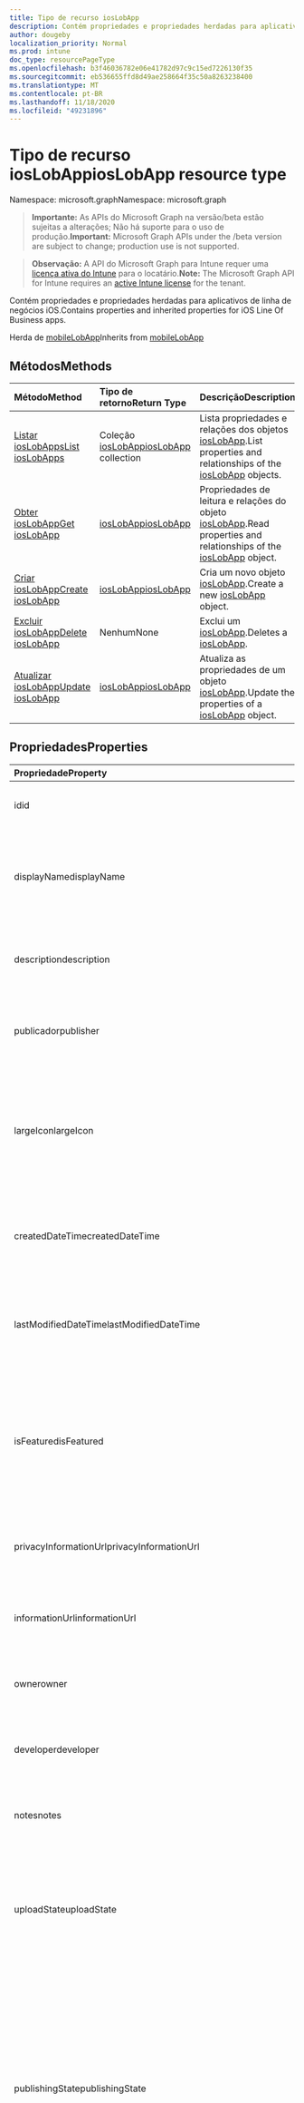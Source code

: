 ```yaml
---
title: Tipo de recurso iosLobApp
description: Contém propriedades e propriedades herdadas para aplicativos de linha de negócios iOS.
author: dougeby
localization_priority: Normal
ms.prod: intune
doc_type: resourcePageType
ms.openlocfilehash: b3f46036782e06e41782d97c9c15ed7226130f35
ms.sourcegitcommit: eb536655ffd8d49ae258664f35c50a8263238400
ms.translationtype: MT
ms.contentlocale: pt-BR
ms.lasthandoff: 11/18/2020
ms.locfileid: "49231896"
---
```

# <a name="ioslobapp-resource-type"></a><span data-ttu-id="8ff0f-103">Tipo de recurso iosLobApp</span><span class="sxs-lookup"><span data-stu-id="8ff0f-103">iosLobApp resource type</span></span>

<span data-ttu-id="8ff0f-104">Namespace: microsoft.graph</span><span class="sxs-lookup"><span data-stu-id="8ff0f-104">Namespace: microsoft.graph</span></span>

> <span data-ttu-id="8ff0f-105">**Importante:** As APIs do Microsoft Graph na versão/beta estão sujeitas a alterações; Não há suporte para o uso de produção.</span><span class="sxs-lookup"><span data-stu-id="8ff0f-105">**Important:** Microsoft Graph APIs under the /beta version are subject to change; production use is not supported.</span></span>

> <span data-ttu-id="8ff0f-106">**Observação:** A API do Microsoft Graph para Intune requer uma [licença ativa do Intune](https://go.microsoft.com/fwlink/?linkid=839381) para o locatário.</span><span class="sxs-lookup"><span data-stu-id="8ff0f-106">**Note:** The Microsoft Graph API for Intune requires an [active Intune license](https://go.microsoft.com/fwlink/?linkid=839381) for the tenant.</span></span>

<span data-ttu-id="8ff0f-107">Contém propriedades e propriedades herdadas para aplicativos de linha de negócios iOS.</span><span class="sxs-lookup"><span data-stu-id="8ff0f-107">Contains properties and inherited properties for iOS Line Of Business apps.</span></span>


<span data-ttu-id="8ff0f-108">Herda de [mobileLobApp](../resources/intune-apps-mobilelobapp.md)</span><span class="sxs-lookup"><span data-stu-id="8ff0f-108">Inherits from [mobileLobApp](../resources/intune-apps-mobilelobapp.md)</span></span>

## <a name="methods"></a><span data-ttu-id="8ff0f-109">Métodos</span><span class="sxs-lookup"><span data-stu-id="8ff0f-109">Methods</span></span>
|<span data-ttu-id="8ff0f-110">Método</span><span class="sxs-lookup"><span data-stu-id="8ff0f-110">Method</span></span>|<span data-ttu-id="8ff0f-111">Tipo de retorno</span><span class="sxs-lookup"><span data-stu-id="8ff0f-111">Return Type</span></span>|<span data-ttu-id="8ff0f-112">Descrição</span><span class="sxs-lookup"><span data-stu-id="8ff0f-112">Description</span></span>|
|:---|:---|:---|
|[<span data-ttu-id="8ff0f-113">Listar iosLobApps</span><span class="sxs-lookup"><span data-stu-id="8ff0f-113">List iosLobApps</span></span>](../api/intune-apps-ioslobapp-list.md)|<span data-ttu-id="8ff0f-114">Coleção [iosLobApp](../resources/intune-apps-ioslobapp.md)</span><span class="sxs-lookup"><span data-stu-id="8ff0f-114">[iosLobApp](../resources/intune-apps-ioslobapp.md) collection</span></span>|<span data-ttu-id="8ff0f-115">Lista propriedades e relações dos objetos [iosLobApp](../resources/intune-apps-ioslobapp.md).</span><span class="sxs-lookup"><span data-stu-id="8ff0f-115">List properties and relationships of the [iosLobApp](../resources/intune-apps-ioslobapp.md) objects.</span></span>|
|[<span data-ttu-id="8ff0f-116">Obter iosLobApp</span><span class="sxs-lookup"><span data-stu-id="8ff0f-116">Get iosLobApp</span></span>](../api/intune-apps-ioslobapp-get.md)|[<span data-ttu-id="8ff0f-117">iosLobApp</span><span class="sxs-lookup"><span data-stu-id="8ff0f-117">iosLobApp</span></span>](../resources/intune-apps-ioslobapp.md)|<span data-ttu-id="8ff0f-118">Propriedades de leitura e relações do objeto [iosLobApp](../resources/intune-apps-ioslobapp.md).</span><span class="sxs-lookup"><span data-stu-id="8ff0f-118">Read properties and relationships of the [iosLobApp](../resources/intune-apps-ioslobapp.md) object.</span></span>|
|[<span data-ttu-id="8ff0f-119">Criar iosLobApp</span><span class="sxs-lookup"><span data-stu-id="8ff0f-119">Create iosLobApp</span></span>](../api/intune-apps-ioslobapp-create.md)|[<span data-ttu-id="8ff0f-120">iosLobApp</span><span class="sxs-lookup"><span data-stu-id="8ff0f-120">iosLobApp</span></span>](../resources/intune-apps-ioslobapp.md)|<span data-ttu-id="8ff0f-121">Cria um novo objeto [iosLobApp](../resources/intune-apps-ioslobapp.md).</span><span class="sxs-lookup"><span data-stu-id="8ff0f-121">Create a new [iosLobApp](../resources/intune-apps-ioslobapp.md) object.</span></span>|
|[<span data-ttu-id="8ff0f-122">Excluir iosLobApp</span><span class="sxs-lookup"><span data-stu-id="8ff0f-122">Delete iosLobApp</span></span>](../api/intune-apps-ioslobapp-delete.md)|<span data-ttu-id="8ff0f-123">Nenhum</span><span class="sxs-lookup"><span data-stu-id="8ff0f-123">None</span></span>|<span data-ttu-id="8ff0f-124">Exclui um [iosLobApp](../resources/intune-apps-ioslobapp.md).</span><span class="sxs-lookup"><span data-stu-id="8ff0f-124">Deletes a [iosLobApp](../resources/intune-apps-ioslobapp.md).</span></span>|
|[<span data-ttu-id="8ff0f-125">Atualizar iosLobApp</span><span class="sxs-lookup"><span data-stu-id="8ff0f-125">Update iosLobApp</span></span>](../api/intune-apps-ioslobapp-update.md)|[<span data-ttu-id="8ff0f-126">iosLobApp</span><span class="sxs-lookup"><span data-stu-id="8ff0f-126">iosLobApp</span></span>](../resources/intune-apps-ioslobapp.md)|<span data-ttu-id="8ff0f-127">Atualiza as propriedades de um objeto [iosLobApp](../resources/intune-apps-ioslobapp.md).</span><span class="sxs-lookup"><span data-stu-id="8ff0f-127">Update the properties of a [iosLobApp](../resources/intune-apps-ioslobapp.md) object.</span></span>|

## <a name="properties"></a><span data-ttu-id="8ff0f-128">Propriedades</span><span class="sxs-lookup"><span data-stu-id="8ff0f-128">Properties</span></span>
|<span data-ttu-id="8ff0f-129">Propriedade</span><span class="sxs-lookup"><span data-stu-id="8ff0f-129">Property</span></span>|<span data-ttu-id="8ff0f-130">Tipo</span><span class="sxs-lookup"><span data-stu-id="8ff0f-130">Type</span></span>|<span data-ttu-id="8ff0f-131">Descrição</span><span class="sxs-lookup"><span data-stu-id="8ff0f-131">Description</span></span>|
|:---|:---|:---|
|<span data-ttu-id="8ff0f-132">id</span><span class="sxs-lookup"><span data-stu-id="8ff0f-132">id</span></span>|<span data-ttu-id="8ff0f-133">String</span><span class="sxs-lookup"><span data-stu-id="8ff0f-133">String</span></span>|<span data-ttu-id="8ff0f-134">Chave da entidade.</span><span class="sxs-lookup"><span data-stu-id="8ff0f-134">Key of the entity.</span></span> <span data-ttu-id="8ff0f-135">Herdado de [mobileApp](../resources/intune-shared-mobileapp.md)</span><span class="sxs-lookup"><span data-stu-id="8ff0f-135">Inherited from [mobileApp](../resources/intune-shared-mobileapp.md)</span></span>|
|<span data-ttu-id="8ff0f-136">displayName</span><span class="sxs-lookup"><span data-stu-id="8ff0f-136">displayName</span></span>|<span data-ttu-id="8ff0f-137">String</span><span class="sxs-lookup"><span data-stu-id="8ff0f-137">String</span></span>|<span data-ttu-id="8ff0f-138">O título do aplicativo importado ou definido pelo administrador.</span><span class="sxs-lookup"><span data-stu-id="8ff0f-138">The admin provided or imported title of the app.</span></span> <span data-ttu-id="8ff0f-139">Herdado de [mobileApp](../resources/intune-shared-mobileapp.md)</span><span class="sxs-lookup"><span data-stu-id="8ff0f-139">Inherited from [mobileApp](../resources/intune-shared-mobileapp.md)</span></span>|
|<span data-ttu-id="8ff0f-140">description</span><span class="sxs-lookup"><span data-stu-id="8ff0f-140">description</span></span>|<span data-ttu-id="8ff0f-141">String</span><span class="sxs-lookup"><span data-stu-id="8ff0f-141">String</span></span>|<span data-ttu-id="8ff0f-142">A descrição do aplicativo.</span><span class="sxs-lookup"><span data-stu-id="8ff0f-142">The description of the app.</span></span> <span data-ttu-id="8ff0f-143">Herdado de [mobileApp](../resources/intune-shared-mobileapp.md)</span><span class="sxs-lookup"><span data-stu-id="8ff0f-143">Inherited from [mobileApp](../resources/intune-shared-mobileapp.md)</span></span>|
|<span data-ttu-id="8ff0f-144">publicador</span><span class="sxs-lookup"><span data-stu-id="8ff0f-144">publisher</span></span>|<span data-ttu-id="8ff0f-145">String</span><span class="sxs-lookup"><span data-stu-id="8ff0f-145">String</span></span>|<span data-ttu-id="8ff0f-146">O publicador do aplicativo.</span><span class="sxs-lookup"><span data-stu-id="8ff0f-146">The publisher of the app.</span></span> <span data-ttu-id="8ff0f-147">Herdado de [mobileApp](../resources/intune-shared-mobileapp.md)</span><span class="sxs-lookup"><span data-stu-id="8ff0f-147">Inherited from [mobileApp](../resources/intune-shared-mobileapp.md)</span></span>|
|<span data-ttu-id="8ff0f-148">largeIcon</span><span class="sxs-lookup"><span data-stu-id="8ff0f-148">largeIcon</span></span>|[<span data-ttu-id="8ff0f-149">mimeContent</span><span class="sxs-lookup"><span data-stu-id="8ff0f-149">mimeContent</span></span>](../resources/intune-shared-mimecontent.md)|<span data-ttu-id="8ff0f-150">O ícone grande, a ser exibido nos detalhes do aplicativo e usado para o carregamento do ícone.</span><span class="sxs-lookup"><span data-stu-id="8ff0f-150">The large icon, to be displayed in the app details and used for upload of the icon.</span></span> <span data-ttu-id="8ff0f-151">Herdado de [mobileApp](../resources/intune-shared-mobileapp.md)</span><span class="sxs-lookup"><span data-stu-id="8ff0f-151">Inherited from [mobileApp](../resources/intune-shared-mobileapp.md)</span></span>|
|<span data-ttu-id="8ff0f-152">createdDateTime</span><span class="sxs-lookup"><span data-stu-id="8ff0f-152">createdDateTime</span></span>|<span data-ttu-id="8ff0f-153">DateTimeOffset</span><span class="sxs-lookup"><span data-stu-id="8ff0f-153">DateTimeOffset</span></span>|<span data-ttu-id="8ff0f-154">A data e a hora da criação do aplicativo.</span><span class="sxs-lookup"><span data-stu-id="8ff0f-154">The date and time the app was created.</span></span> <span data-ttu-id="8ff0f-155">Herdado de [mobileApp](../resources/intune-shared-mobileapp.md)</span><span class="sxs-lookup"><span data-stu-id="8ff0f-155">Inherited from [mobileApp](../resources/intune-shared-mobileapp.md)</span></span>|
|<span data-ttu-id="8ff0f-156">lastModifiedDateTime</span><span class="sxs-lookup"><span data-stu-id="8ff0f-156">lastModifiedDateTime</span></span>|<span data-ttu-id="8ff0f-157">DateTimeOffset</span><span class="sxs-lookup"><span data-stu-id="8ff0f-157">DateTimeOffset</span></span>|<span data-ttu-id="8ff0f-158">A data e a hora que o aplicativo foi modificado pela última vez.</span><span class="sxs-lookup"><span data-stu-id="8ff0f-158">The date and time the app was last modified.</span></span> <span data-ttu-id="8ff0f-159">Herdado de [mobileApp](../resources/intune-shared-mobileapp.md)</span><span class="sxs-lookup"><span data-stu-id="8ff0f-159">Inherited from [mobileApp](../resources/intune-shared-mobileapp.md)</span></span>|
|<span data-ttu-id="8ff0f-160">isFeatured</span><span class="sxs-lookup"><span data-stu-id="8ff0f-160">isFeatured</span></span>|<span data-ttu-id="8ff0f-161">Boolean</span><span class="sxs-lookup"><span data-stu-id="8ff0f-161">Boolean</span></span>|<span data-ttu-id="8ff0f-162">O valor que indica se o aplicativo está marcado como em destaque pelo administrador. Herdado de [mobileApp](../resources/intune-shared-mobileapp.md)</span><span class="sxs-lookup"><span data-stu-id="8ff0f-162">The value indicating whether the app is marked as featured by the admin. Inherited from [mobileApp](../resources/intune-shared-mobileapp.md)</span></span>|
|<span data-ttu-id="8ff0f-163">privacyInformationUrl</span><span class="sxs-lookup"><span data-stu-id="8ff0f-163">privacyInformationUrl</span></span>|<span data-ttu-id="8ff0f-164">String</span><span class="sxs-lookup"><span data-stu-id="8ff0f-164">String</span></span>|<span data-ttu-id="8ff0f-165">A URL da declaração de privacidade.</span><span class="sxs-lookup"><span data-stu-id="8ff0f-165">The privacy statement Url.</span></span> <span data-ttu-id="8ff0f-166">Herdado de [mobileApp](../resources/intune-shared-mobileapp.md)</span><span class="sxs-lookup"><span data-stu-id="8ff0f-166">Inherited from [mobileApp](../resources/intune-shared-mobileapp.md)</span></span>|
|<span data-ttu-id="8ff0f-167">informationUrl</span><span class="sxs-lookup"><span data-stu-id="8ff0f-167">informationUrl</span></span>|<span data-ttu-id="8ff0f-168">String</span><span class="sxs-lookup"><span data-stu-id="8ff0f-168">String</span></span>|<span data-ttu-id="8ff0f-169">A URL de informações adicionais.</span><span class="sxs-lookup"><span data-stu-id="8ff0f-169">The more information Url.</span></span> <span data-ttu-id="8ff0f-170">Herdado de [mobileApp](../resources/intune-shared-mobileapp.md)</span><span class="sxs-lookup"><span data-stu-id="8ff0f-170">Inherited from [mobileApp](../resources/intune-shared-mobileapp.md)</span></span>|
|<span data-ttu-id="8ff0f-171">owner</span><span class="sxs-lookup"><span data-stu-id="8ff0f-171">owner</span></span>|<span data-ttu-id="8ff0f-172">String</span><span class="sxs-lookup"><span data-stu-id="8ff0f-172">String</span></span>|<span data-ttu-id="8ff0f-173">O proprietário do conteúdo.</span><span class="sxs-lookup"><span data-stu-id="8ff0f-173">The owner of the app.</span></span> <span data-ttu-id="8ff0f-174">Herdado de [mobileApp](../resources/intune-shared-mobileapp.md)</span><span class="sxs-lookup"><span data-stu-id="8ff0f-174">Inherited from [mobileApp](../resources/intune-shared-mobileapp.md)</span></span>|
|<span data-ttu-id="8ff0f-175">developer</span><span class="sxs-lookup"><span data-stu-id="8ff0f-175">developer</span></span>|<span data-ttu-id="8ff0f-176">String</span><span class="sxs-lookup"><span data-stu-id="8ff0f-176">String</span></span>|<span data-ttu-id="8ff0f-177">O desenvolvedor do aplicativo.</span><span class="sxs-lookup"><span data-stu-id="8ff0f-177">The developer of the app.</span></span> <span data-ttu-id="8ff0f-178">Herdado de [mobileApp](../resources/intune-shared-mobileapp.md)</span><span class="sxs-lookup"><span data-stu-id="8ff0f-178">Inherited from [mobileApp](../resources/intune-shared-mobileapp.md)</span></span>|
|<span data-ttu-id="8ff0f-179">notes</span><span class="sxs-lookup"><span data-stu-id="8ff0f-179">notes</span></span>|<span data-ttu-id="8ff0f-180">String</span><span class="sxs-lookup"><span data-stu-id="8ff0f-180">String</span></span>|<span data-ttu-id="8ff0f-181">Anotações do aplicativo.</span><span class="sxs-lookup"><span data-stu-id="8ff0f-181">Notes for the app.</span></span> <span data-ttu-id="8ff0f-182">Herdado de [mobileApp](../resources/intune-shared-mobileapp.md)</span><span class="sxs-lookup"><span data-stu-id="8ff0f-182">Inherited from [mobileApp](../resources/intune-shared-mobileapp.md)</span></span>|
|<span data-ttu-id="8ff0f-183">uploadState</span><span class="sxs-lookup"><span data-stu-id="8ff0f-183">uploadState</span></span>|<span data-ttu-id="8ff0f-184">Int32</span><span class="sxs-lookup"><span data-stu-id="8ff0f-184">Int32</span></span>|<span data-ttu-id="8ff0f-185">O estado de upload.</span><span class="sxs-lookup"><span data-stu-id="8ff0f-185">The upload state.</span></span> <span data-ttu-id="8ff0f-186">Os valores possíveis são: 0- `Not Ready` , 1- `Ready` , 2- `Processing` .</span><span class="sxs-lookup"><span data-stu-id="8ff0f-186">Possible values are: 0 - `Not Ready`, 1 - `Ready`, 2 - `Processing`.</span></span> <span data-ttu-id="8ff0f-187">Herdado de [mobileApp](../resources/intune-shared-mobileapp.md)</span><span class="sxs-lookup"><span data-stu-id="8ff0f-187">Inherited from [mobileApp](../resources/intune-shared-mobileapp.md)</span></span>|
|<span data-ttu-id="8ff0f-188">publishingState</span><span class="sxs-lookup"><span data-stu-id="8ff0f-188">publishingState</span></span>|[<span data-ttu-id="8ff0f-189">mobileAppPublishingState</span><span class="sxs-lookup"><span data-stu-id="8ff0f-189">mobileAppPublishingState</span></span>](../resources/intune-apps-mobileapppublishingstate.md)|<span data-ttu-id="8ff0f-190">O estado de publicação do aplicativo.</span><span class="sxs-lookup"><span data-stu-id="8ff0f-190">The publishing state for the app.</span></span> <span data-ttu-id="8ff0f-191">O aplicativo não pode ser assinado, a menos que ele seja publicado.</span><span class="sxs-lookup"><span data-stu-id="8ff0f-191">The app cannot be assigned unless the app is published.</span></span> <span data-ttu-id="8ff0f-192">Herdado de [mobileApp](../resources/intune-shared-mobileapp.md).</span><span class="sxs-lookup"><span data-stu-id="8ff0f-192">Inherited from [mobileApp](../resources/intune-shared-mobileapp.md).</span></span> <span data-ttu-id="8ff0f-193">Os valores possíveis são: `notPublished`, `processing`, `published`.</span><span class="sxs-lookup"><span data-stu-id="8ff0f-193">Possible values are: `notPublished`, `processing`, `published`.</span></span>|
|<span data-ttu-id="8ff0f-194">isAssigned</span><span class="sxs-lookup"><span data-stu-id="8ff0f-194">isAssigned</span></span>|<span data-ttu-id="8ff0f-195">Boolean</span><span class="sxs-lookup"><span data-stu-id="8ff0f-195">Boolean</span></span>|<span data-ttu-id="8ff0f-196">O valor que indica se o aplicativo é atribuído a pelo menos um grupo.</span><span class="sxs-lookup"><span data-stu-id="8ff0f-196">The value indicating whether the app is assigned to at least one group.</span></span> <span data-ttu-id="8ff0f-197">Herdado de [mobileApp](../resources/intune-shared-mobileapp.md)</span><span class="sxs-lookup"><span data-stu-id="8ff0f-197">Inherited from [mobileApp](../resources/intune-shared-mobileapp.md)</span></span>|
|<span data-ttu-id="8ff0f-198">roleScopeTagIds</span><span class="sxs-lookup"><span data-stu-id="8ff0f-198">roleScopeTagIds</span></span>|<span data-ttu-id="8ff0f-199">Coleção de cadeias de caracteres</span><span class="sxs-lookup"><span data-stu-id="8ff0f-199">String collection</span></span>|<span data-ttu-id="8ff0f-200">Lista de IDs de marca de escopo para este aplicativo móvel.</span><span class="sxs-lookup"><span data-stu-id="8ff0f-200">List of scope tag ids for this mobile app.</span></span> <span data-ttu-id="8ff0f-201">Herdado de [mobileApp](../resources/intune-shared-mobileapp.md)</span><span class="sxs-lookup"><span data-stu-id="8ff0f-201">Inherited from [mobileApp](../resources/intune-shared-mobileapp.md)</span></span>|
|<span data-ttu-id="8ff0f-202">dependentAppCount</span><span class="sxs-lookup"><span data-stu-id="8ff0f-202">dependentAppCount</span></span>|<span data-ttu-id="8ff0f-203">Int32</span><span class="sxs-lookup"><span data-stu-id="8ff0f-203">Int32</span></span>|<span data-ttu-id="8ff0f-204">O número total de dependências do aplicativo filho.</span><span class="sxs-lookup"><span data-stu-id="8ff0f-204">The total number of dependencies the child app has.</span></span> <span data-ttu-id="8ff0f-205">Herdado de [mobileApp](../resources/intune-shared-mobileapp.md)</span><span class="sxs-lookup"><span data-stu-id="8ff0f-205">Inherited from [mobileApp](../resources/intune-shared-mobileapp.md)</span></span>|
|<span data-ttu-id="8ff0f-206">supersedingAppCount</span><span class="sxs-lookup"><span data-stu-id="8ff0f-206">supersedingAppCount</span></span>|<span data-ttu-id="8ff0f-207">Int32</span><span class="sxs-lookup"><span data-stu-id="8ff0f-207">Int32</span></span>|<span data-ttu-id="8ff0f-208">O número total de aplicativos que este aplicativo substitui direta ou indiretamente.</span><span class="sxs-lookup"><span data-stu-id="8ff0f-208">The total number of apps this app directly or indirectly supersedes.</span></span> <span data-ttu-id="8ff0f-209">Herdado de [mobileApp](../resources/intune-shared-mobileapp.md)</span><span class="sxs-lookup"><span data-stu-id="8ff0f-209">Inherited from [mobileApp](../resources/intune-shared-mobileapp.md)</span></span>|
|<span data-ttu-id="8ff0f-210">supersededAppCount</span><span class="sxs-lookup"><span data-stu-id="8ff0f-210">supersededAppCount</span></span>|<span data-ttu-id="8ff0f-211">Int32</span><span class="sxs-lookup"><span data-stu-id="8ff0f-211">Int32</span></span>|<span data-ttu-id="8ff0f-212">O número total de aplicativos que este aplicativo está substituindo direta ou indiretamente por.</span><span class="sxs-lookup"><span data-stu-id="8ff0f-212">The total number of apps this app is directly or indirectly superseded by.</span></span> <span data-ttu-id="8ff0f-213">Herdado de [mobileApp](../resources/intune-shared-mobileapp.md)</span><span class="sxs-lookup"><span data-stu-id="8ff0f-213">Inherited from [mobileApp](../resources/intune-shared-mobileapp.md)</span></span>|
|<span data-ttu-id="8ff0f-214">committedContentVersion</span><span class="sxs-lookup"><span data-stu-id="8ff0f-214">committedContentVersion</span></span>|<span data-ttu-id="8ff0f-215">String</span><span class="sxs-lookup"><span data-stu-id="8ff0f-215">String</span></span>|<span data-ttu-id="8ff0f-216">A versão do conteúdo interno confirmado.</span><span class="sxs-lookup"><span data-stu-id="8ff0f-216">The internal committed content version.</span></span> <span data-ttu-id="8ff0f-217">Herdado de [mobileLobApp](../resources/intune-apps-mobilelobapp.md)</span><span class="sxs-lookup"><span data-stu-id="8ff0f-217">Inherited from [mobileLobApp](../resources/intune-apps-mobilelobapp.md)</span></span>|
|<span data-ttu-id="8ff0f-218">fileName</span><span class="sxs-lookup"><span data-stu-id="8ff0f-218">fileName</span></span>|<span data-ttu-id="8ff0f-219">String</span><span class="sxs-lookup"><span data-stu-id="8ff0f-219">String</span></span>|<span data-ttu-id="8ff0f-220">O nome do arquivo do aplicativo Lob principal.</span><span class="sxs-lookup"><span data-stu-id="8ff0f-220">The name of the main Lob application file.</span></span> <span data-ttu-id="8ff0f-221">Herdado de [mobileLobApp](../resources/intune-apps-mobilelobapp.md)</span><span class="sxs-lookup"><span data-stu-id="8ff0f-221">Inherited from [mobileLobApp](../resources/intune-apps-mobilelobapp.md)</span></span>|
|<span data-ttu-id="8ff0f-222">size</span><span class="sxs-lookup"><span data-stu-id="8ff0f-222">size</span></span>|<span data-ttu-id="8ff0f-223">Int64</span><span class="sxs-lookup"><span data-stu-id="8ff0f-223">Int64</span></span>|<span data-ttu-id="8ff0f-224">O tamanho total, incluindo todos os arquivos carregados.</span><span class="sxs-lookup"><span data-stu-id="8ff0f-224">The total size, including all uploaded files.</span></span> <span data-ttu-id="8ff0f-225">Herdado de [mobileLobApp](../resources/intune-apps-mobilelobapp.md)</span><span class="sxs-lookup"><span data-stu-id="8ff0f-225">Inherited from [mobileLobApp](../resources/intune-apps-mobilelobapp.md)</span></span>|
|<span data-ttu-id="8ff0f-226">bundleId</span><span class="sxs-lookup"><span data-stu-id="8ff0f-226">bundleId</span></span>|<span data-ttu-id="8ff0f-227">String</span><span class="sxs-lookup"><span data-stu-id="8ff0f-227">String</span></span>|<span data-ttu-id="8ff0f-228">O Nome da Identidade.</span><span class="sxs-lookup"><span data-stu-id="8ff0f-228">The Identity Name.</span></span>|
|<span data-ttu-id="8ff0f-229">applicableDeviceType</span><span class="sxs-lookup"><span data-stu-id="8ff0f-229">applicableDeviceType</span></span>|[<span data-ttu-id="8ff0f-230">iosDeviceType</span><span class="sxs-lookup"><span data-stu-id="8ff0f-230">iosDeviceType</span></span>](../resources/intune-apps-iosdevicetype.md)|<span data-ttu-id="8ff0f-231">A arquitetura do iOS na qual esse aplicativo pode ser executado.</span><span class="sxs-lookup"><span data-stu-id="8ff0f-231">The iOS architecture for which this app can run on.</span></span>|
|<span data-ttu-id="8ff0f-232">minimumSupportedOperatingSystem</span><span class="sxs-lookup"><span data-stu-id="8ff0f-232">minimumSupportedOperatingSystem</span></span>|[<span data-ttu-id="8ff0f-233">iosMinimumOperatingSystem</span><span class="sxs-lookup"><span data-stu-id="8ff0f-233">iosMinimumOperatingSystem</span></span>](../resources/intune-apps-iosminimumoperatingsystem.md)|<span data-ttu-id="8ff0f-234">O valor do sistema de operacional mínimo aplicável.</span><span class="sxs-lookup"><span data-stu-id="8ff0f-234">The value for the minimum applicable operating system.</span></span>|
|<span data-ttu-id="8ff0f-235">expirationDateTime</span><span class="sxs-lookup"><span data-stu-id="8ff0f-235">expirationDateTime</span></span>|<span data-ttu-id="8ff0f-236">DateTimeOffset</span><span class="sxs-lookup"><span data-stu-id="8ff0f-236">DateTimeOffset</span></span>|<span data-ttu-id="8ff0f-237">O tempo de expiração.</span><span class="sxs-lookup"><span data-stu-id="8ff0f-237">The expiration time.</span></span>|
|<span data-ttu-id="8ff0f-238">versionNumber</span><span class="sxs-lookup"><span data-stu-id="8ff0f-238">versionNumber</span></span>|<span data-ttu-id="8ff0f-239">Cadeia de caracteres</span><span class="sxs-lookup"><span data-stu-id="8ff0f-239">String</span></span>|<span data-ttu-id="8ff0f-240">O número de versão do aplicativo de Linha de Negócios (LoB) iOS.</span><span class="sxs-lookup"><span data-stu-id="8ff0f-240">The version number of iOS Line of Business (LoB) app.</span></span>|
|<span data-ttu-id="8ff0f-241">buildNumber</span><span class="sxs-lookup"><span data-stu-id="8ff0f-241">buildNumber</span></span>|<span data-ttu-id="8ff0f-242">Cadeia de caracteres</span><span class="sxs-lookup"><span data-stu-id="8ff0f-242">String</span></span>|<span data-ttu-id="8ff0f-243">O número de build do aplicativo de Linha de Negócios (LoB) iOS.</span><span class="sxs-lookup"><span data-stu-id="8ff0f-243">The build number of iOS Line of Business (LoB) app.</span></span>|
|<span data-ttu-id="8ff0f-244">identityVersion</span><span class="sxs-lookup"><span data-stu-id="8ff0f-244">identityVersion</span></span>|<span data-ttu-id="8ff0f-245">String</span><span class="sxs-lookup"><span data-stu-id="8ff0f-245">String</span></span>|<span data-ttu-id="8ff0f-246">A versão da identidade.</span><span class="sxs-lookup"><span data-stu-id="8ff0f-246">The identity version.</span></span>|

## <a name="relationships"></a><span data-ttu-id="8ff0f-247">Relações</span><span class="sxs-lookup"><span data-stu-id="8ff0f-247">Relationships</span></span>
|<span data-ttu-id="8ff0f-248">Relação</span><span class="sxs-lookup"><span data-stu-id="8ff0f-248">Relationship</span></span>|<span data-ttu-id="8ff0f-249">Tipo</span><span class="sxs-lookup"><span data-stu-id="8ff0f-249">Type</span></span>|<span data-ttu-id="8ff0f-250">Descrição</span><span class="sxs-lookup"><span data-stu-id="8ff0f-250">Description</span></span>|
|:---|:---|:---|
|<span data-ttu-id="8ff0f-251">categories</span><span class="sxs-lookup"><span data-stu-id="8ff0f-251">categories</span></span>|<span data-ttu-id="8ff0f-252">Coleção [mobileAppCategory](../resources/intune-apps-mobileappcategory.md)</span><span class="sxs-lookup"><span data-stu-id="8ff0f-252">[mobileAppCategory](../resources/intune-apps-mobileappcategory.md) collection</span></span>|<span data-ttu-id="8ff0f-253">A lista de categorias para este aplicativo.</span><span class="sxs-lookup"><span data-stu-id="8ff0f-253">The list of categories for this app.</span></span> <span data-ttu-id="8ff0f-254">Herdado de [mobileApp](../resources/intune-shared-mobileapp.md)</span><span class="sxs-lookup"><span data-stu-id="8ff0f-254">Inherited from [mobileApp](../resources/intune-shared-mobileapp.md)</span></span>|
|<span data-ttu-id="8ff0f-255">assignments</span><span class="sxs-lookup"><span data-stu-id="8ff0f-255">assignments</span></span>|<span data-ttu-id="8ff0f-256">Coleção [mobileAppAssignment](../resources/intune-apps-mobileappassignment.md)</span><span class="sxs-lookup"><span data-stu-id="8ff0f-256">[mobileAppAssignment](../resources/intune-apps-mobileappassignment.md) collection</span></span>|<span data-ttu-id="8ff0f-257">A lista de atribuições de grupo para esse aplicativo móvel.</span><span class="sxs-lookup"><span data-stu-id="8ff0f-257">The list of group assignments for this mobile app.</span></span> <span data-ttu-id="8ff0f-258">Herdado de [mobileApp](../resources/intune-shared-mobileapp.md)</span><span class="sxs-lookup"><span data-stu-id="8ff0f-258">Inherited from [mobileApp](../resources/intune-shared-mobileapp.md)</span></span>|
|<span data-ttu-id="8ff0f-259">installSummary</span><span class="sxs-lookup"><span data-stu-id="8ff0f-259">installSummary</span></span>|[<span data-ttu-id="8ff0f-260">mobileAppInstallSummary</span><span class="sxs-lookup"><span data-stu-id="8ff0f-260">mobileAppInstallSummary</span></span>](../resources/intune-apps-mobileappinstallsummary.md)|<span data-ttu-id="8ff0f-261">Resumo de instalação do aplicativo móvel.</span><span class="sxs-lookup"><span data-stu-id="8ff0f-261">Mobile App Install Summary.</span></span> <span data-ttu-id="8ff0f-262">Herdado de [mobileApp](../resources/intune-shared-mobileapp.md)</span><span class="sxs-lookup"><span data-stu-id="8ff0f-262">Inherited from [mobileApp](../resources/intune-shared-mobileapp.md)</span></span>|
|<span data-ttu-id="8ff0f-263">deviceStatuses</span><span class="sxs-lookup"><span data-stu-id="8ff0f-263">deviceStatuses</span></span>|<span data-ttu-id="8ff0f-264">coleção [mobileAppInstallStatus](../resources/intune-apps-mobileappinstallstatus.md)</span><span class="sxs-lookup"><span data-stu-id="8ff0f-264">[mobileAppInstallStatus](../resources/intune-apps-mobileappinstallstatus.md) collection</span></span>|<span data-ttu-id="8ff0f-265">A lista de Estados de instalação para este aplicativo móvel.</span><span class="sxs-lookup"><span data-stu-id="8ff0f-265">The list of installation states for this mobile app.</span></span> <span data-ttu-id="8ff0f-266">Herdado de [mobileApp](../resources/intune-shared-mobileapp.md)</span><span class="sxs-lookup"><span data-stu-id="8ff0f-266">Inherited from [mobileApp](../resources/intune-shared-mobileapp.md)</span></span>|
|<span data-ttu-id="8ff0f-267">userStatuses</span><span class="sxs-lookup"><span data-stu-id="8ff0f-267">userStatuses</span></span>|<span data-ttu-id="8ff0f-268">coleção [userAppInstallStatus](../resources/intune-apps-userappinstallstatus.md)</span><span class="sxs-lookup"><span data-stu-id="8ff0f-268">[userAppInstallStatus](../resources/intune-apps-userappinstallstatus.md) collection</span></span>|<span data-ttu-id="8ff0f-269">A lista de Estados de instalação para este aplicativo móvel.</span><span class="sxs-lookup"><span data-stu-id="8ff0f-269">The list of installation states for this mobile app.</span></span> <span data-ttu-id="8ff0f-270">Herdado de [mobileApp](../resources/intune-shared-mobileapp.md)</span><span class="sxs-lookup"><span data-stu-id="8ff0f-270">Inherited from [mobileApp](../resources/intune-shared-mobileapp.md)</span></span>|
|<span data-ttu-id="8ff0f-271">relações</span><span class="sxs-lookup"><span data-stu-id="8ff0f-271">relationships</span></span>|<span data-ttu-id="8ff0f-272">coleção [mobileAppRelationship](../resources/intune-apps-mobileapprelationship.md)</span><span class="sxs-lookup"><span data-stu-id="8ff0f-272">[mobileAppRelationship](../resources/intune-apps-mobileapprelationship.md) collection</span></span>|<span data-ttu-id="8ff0f-273">O conjunto de relações diretas para este aplicativo.</span><span class="sxs-lookup"><span data-stu-id="8ff0f-273">The set of direct relationships for this app.</span></span> <span data-ttu-id="8ff0f-274">Herdado de [mobileApp](../resources/intune-shared-mobileapp.md)</span><span class="sxs-lookup"><span data-stu-id="8ff0f-274">Inherited from [mobileApp](../resources/intune-shared-mobileapp.md)</span></span>|
|<span data-ttu-id="8ff0f-275">contentVersions</span><span class="sxs-lookup"><span data-stu-id="8ff0f-275">contentVersions</span></span>|<span data-ttu-id="8ff0f-276">Coleção [mobileAppContent](../resources/intune-apps-mobileappcontent.md)</span><span class="sxs-lookup"><span data-stu-id="8ff0f-276">[mobileAppContent](../resources/intune-apps-mobileappcontent.md) collection</span></span>|<span data-ttu-id="8ff0f-277">A lista das versões de conteúdo deste aplicativo.</span><span class="sxs-lookup"><span data-stu-id="8ff0f-277">The list of content versions for this app.</span></span> <span data-ttu-id="8ff0f-278">Herdado de [mobileLobApp](../resources/intune-apps-mobilelobapp.md)</span><span class="sxs-lookup"><span data-stu-id="8ff0f-278">Inherited from [mobileLobApp](../resources/intune-apps-mobilelobapp.md)</span></span>|

## <a name="json-representation"></a><span data-ttu-id="8ff0f-279">Representação JSON</span><span class="sxs-lookup"><span data-stu-id="8ff0f-279">JSON Representation</span></span>
<span data-ttu-id="8ff0f-280">Veja a seguir uma representação JSON do recurso.</span><span class="sxs-lookup"><span data-stu-id="8ff0f-280">Here is a JSON representation of the resource.</span></span>
<!-- {
  "blockType": "resource",
  "keyProperty": "id",
  "@odata.type": "microsoft.graph.iosLobApp"
}
-->
``` json
{
  "@odata.type": "#microsoft.graph.iosLobApp",
  "id": "String (identifier)",
  "displayName": "String",
  "description": "String",
  "publisher": "String",
  "largeIcon": {
    "@odata.type": "microsoft.graph.mimeContent",
    "type": "String",
    "value": "binary"
  },
  "createdDateTime": "String (timestamp)",
  "lastModifiedDateTime": "String (timestamp)",
  "isFeatured": true,
  "privacyInformationUrl": "String",
  "informationUrl": "String",
  "owner": "String",
  "developer": "String",
  "notes": "String",
  "uploadState": 1024,
  "publishingState": "String",
  "isAssigned": true,
  "roleScopeTagIds": [
    "String"
  ],
  "dependentAppCount": 1024,
  "supersedingAppCount": 1024,
  "supersededAppCount": 1024,
  "committedContentVersion": "String",
  "fileName": "String",
  "size": 1024,
  "bundleId": "String",
  "applicableDeviceType": {
    "@odata.type": "microsoft.graph.iosDeviceType",
    "iPad": true,
    "iPhoneAndIPod": true
  },
  "minimumSupportedOperatingSystem": {
    "@odata.type": "microsoft.graph.iosMinimumOperatingSystem",
    "v8_0": true,
    "v9_0": true,
    "v10_0": true,
    "v11_0": true,
    "v12_0": true,
    "v13_0": true
  },
  "expirationDateTime": "String (timestamp)",
  "versionNumber": "String",
  "buildNumber": "String",
  "identityVersion": "String"
}
```




